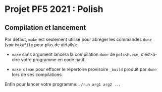 Projet PF5 2021 : Polish
========================



## Compilation et lancement

Par défaut, `make` est seulement utilisé pour abréger les commandes `dune` (voir `Makefile` pour plus de détails):

  - `make` sans argument lancera la compilation `dune` de `polish.exe`,
    c'est-à-dire votre programme en code natif.

  - `make clean` pour effacer le répertoire provisoire `_build`
    produit par `dune` lors de ses compilations.

Enfin pour lancer votre programme: `./run arg1 arg2 ...`
